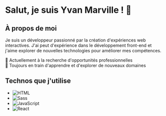 # Salut, je suis Yvan Marville ! 👋

## À propos de moi
Je suis un développeur passionné par la création d'expériences web interactives. J'ai peut d'expérience dans le développement front-end et j'aime explorer de nouvelles technologies pour améliorer mes compétences.
  
💼 Actuellement à la recherche d'opportunités professionnelles  
🌱 Toujours en train d'apprendre et d'explorer de nouveaux domaines  

## Technos que j'utilise

- ![HTML](https://img.shields.io/badge/-HTML-E34F26?style=for-the-badge&logo=html5&logoColor=white)
- ![Sass](https://img.shields.io/badge/-Sass-CC6699?style=for-the-badge&logo=sass&logoColor=white)
- ![JavaScript](https://img.shields.io/badge/-JavaScript-F7DF1E?style=for-the-badge&logo=javascript&logoColor=black)
- ![React](https://img.shields.io/badge/-React-61DAFB?style=for-the-badge&logo=react&logoColor=black)
